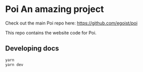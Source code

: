 # Poi An amazing project

Check out the main Poi repo here: https://github.com/egoist/poi

This repo contains the website code for Poi.

## Developing docs

```bash
yarn 
yarn dev
```
